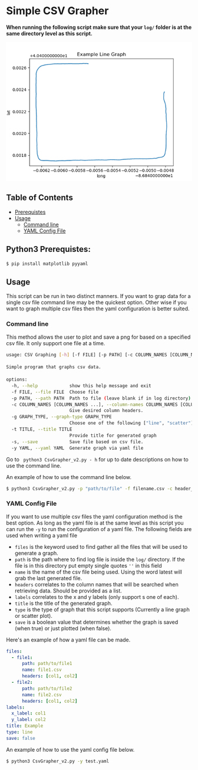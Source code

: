 # Simple CSV Grapher 
**When running the following script make sure that your ```log/``` folder is at the same directory level as this script.**

![Example Graph](./example.png)

## Table of Contents
- [Prerequistes](#python3-prerequistes)
- [Usage](#usage)
    - [Command line](#command-line)
    - [YAML Config File](#yaml-config-file)

## Python3 Prerequistes:
```bash
$ pip install matplotlib pyyaml
```
## Usage
This script can be run in two distinct manners. If you want to grap data for a single csv file command line may be the quickest option. Other wise if you want to graph multiple csv files then the yaml configuration is better suited.  
### Command line
This method allows the user to plot and save a png for based on a specified csv file. It only support one file at a time. 
```bash
usage: CSV Graphing [-h] [-f FILE] [-p PATH] [-c COLUMN_NAMES [COLUMN_NAMES ...]] [-g GRAPH_TYPE] [-t TITLE] [-s] [-y YAML]

Simple program that graphs csv data.

options:
  -h, --help            show this help message and exit
  -f FILE, --file FILE  Choose file
  -p PATH, --path PATH  Path to file (leave blank if in log directory)
  -c COLUMN_NAMES [COLUMN_NAMES ...], --column-names COLUMN_NAMES [COLUMN_NAMES ...]
                        Give desired column headers.
  -g GRAPH_TYPE, --graph-type GRAPH_TYPE
                        Choose one of the following ["line", "scatter"]
  -t TITLE, --title TITLE
                        Provide title for generated graph
  -s, --save            Save file based on csv file.
  -y YAML, --yaml YAML  Generate graph via yaml file
```
Go to ``` python3 CsvGrapher_v2.py - h``` for up to date descriptions on how to use the command line. 

An example of how to use the command line below.
```bash
$ python3 CsvGrapher_v2.py -p "path/to/file" -f filename.csv -c header_1 header_2 -g "line" -t "Example Line Graph" -s
```
### YAML Config File
If you want to use multiple csv files the yaml configuration method is the best option. As long as the yaml file is at the same level as this script you can run the ```-y``` to run the configuration of a yaml file. The following fields are used when writing a yaml file
- ```files``` is the keyword used to find gather all the files that will be used to generate a graph. 
- ```path``` is the path where to find log file is inside the ```log/``` directory. If the file is in this directory put empty single quotes ```''``` in this field
- ```name``` is the name of the csv file being used. Using the word latest will grab the last generated file. 
- ```headers``` correlates to the column names that will be searched when retrieving data. Should be provided as a list. 
- ```labels``` correlates to the x and y labels (only support s one of each).  
- ```title``` is the title of the generated graph. 
- ```type``` is the type of graph that this script supports (Currently a line graph or scatter plot).
- ```save``` is a boolean value that determines whether the graph is saved (when true) or just plotted (when false).

Here's an example of how a yaml file can be made.

```yaml
files:
  - file1:
      path: path/to/file1
      name: file1.csv
      headers: [col1, col2]
  - file2:
      path: path/to/file2
      name: file2.csv
      headers: [col1, col2]
labels:
  x_label: col1
  y_label: col2
title: Example 
type: line
save: false
```

An example of how to use the yaml config file below.
```bash
$ python3 CsvGrapher_v2.py -y test.yaml
```